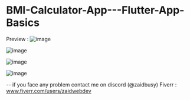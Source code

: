 # BMI-Calculator-App---Flutter-App-Basics

Preview : 
![image](https://github.com/zaidqaiser/BMI-Calculator-App---Flutter-App-Basics/assets/114343092/fbb673b7-9b04-46b2-b38f-b3bdf31dd74d)

![image](https://github.com/zaidqaiser/BMI-Calculator-App---Flutter-App-Basics/assets/114343092/bc89f088-8cdf-4d61-b28e-bb02a2b34ae2)

![image](https://github.com/zaidqaiser/BMI-Calculator-App---Flutter-App-Basics/assets/114343092/ba15d0ee-5341-4ef4-8319-a47c68b50a07)

![image](https://github.com/zaidqaiser/BMI-Calculator-App---Flutter-App-Basics/assets/114343092/7367098c-8e1d-460d-83d2-52df23033883)


-- if you face any problem contact me on discord (@zaidbusy)
Fiverr : www.fiverr.com/users/zaidwebdev

